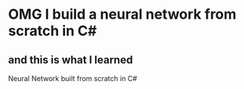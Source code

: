 # OMG I build a neural network from scratch in C# 
## and this is what I learned
Neural Network built from scratch in C#
